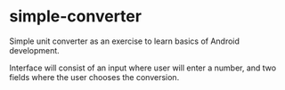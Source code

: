 simple-converter
================

Simple unit converter as an exercise to learn basics of Android development.

Interface will consist of an input where user will enter a number, and two fields where the user chooses the conversion.
